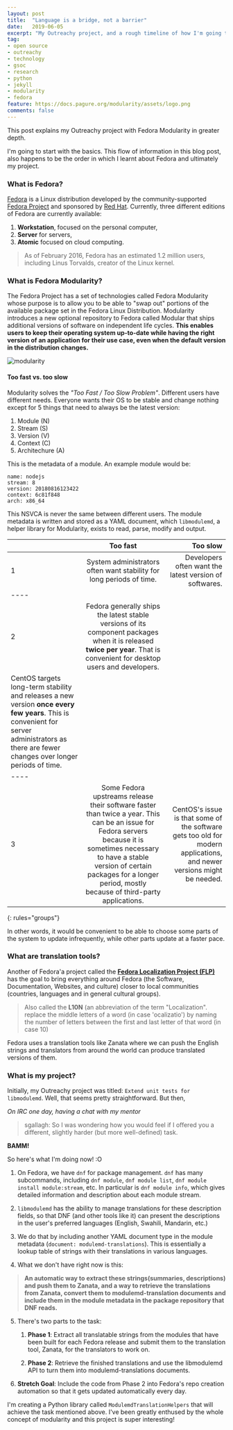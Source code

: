 ```yaml
---
layout: post
title:  "Language is a bridge, not a barrier"
date:   2019-06-05
excerpt: "My Outreachy project, and a rough timeline of how I'm going to implement it"
tag:
- open source
- outreachy
- technology
- gsoc
- research
- python
- jekyll
- modularity
- fedora
feature: https://docs.pagure.org/modularity/assets/logo.png
comments: false
---
```


This post explains my Outreachy project with Fedora Modularity in greater depth.

I'm going to start with the basics. This flow of information in this blog post, also happens to be the order in which I learnt about Fedora and ultimately my project.

### What is Fedora?

[Fedora](https://getfedora.org/) is a Linux distribution developed by the community-supported [Fedora Project](https://start.fedoraproject.org/) and sponsored by [Red Hat](https://www.redhat.com/en). Currently, three different editions of Fedora are currently available:
1. **Workstation**, focused on the personal computer,
2. **Server** for servers,
3. **Atomic** focused on cloud computing.

> As of February 2016, Fedora has an estimated 1.2 million users, including Linus Torvalds, creator of the Linux kernel.


### What is Fedora Modularity?

The Fedora Project has a set of technologies called Fedora Modularity whose purpose is to allow you to be able to "swap out" portions of the available package set in the Fedora Linux Distribution. Modularity introduces a new optional repository to Fedora called Modular that ships additional versions of software on independent life cycles. **This enables users to keep their operating system up-to-date while having the right version of an application for their use case, even when the default version in the distribution changes.**

![modularity](https://user-images.githubusercontent.com/28835849/58980334-b4b0df00-87ed-11e9-99dd-58729bd733be.png)

#### Too fast vs. too slow

Modularity solves the *"Too Fast / Too Slow Problem"*. Different users have different needs. Everyone wants their OS to be stable and change nothing except for 5 things that need to always be the latest version: 
1. Module (N)
2. Stream (S) 
3. Version (V)
4. Context (C)
5. Architechure (A)

This is the metadata of a module. An example module would be:
```
name: nodejs
stream: 8
version: 20180816123422
context: 6c81f848
arch: x86_64
```
This NSVCA is never the same between different users. The module metadata is written and stored as a YAML document, which `libmodulemd`, a helper library for Modularity, exists to read, parse, modify and output.

||Too fast| Too slow|
|:-------|:-------:|-------:|
|1|System administrators often want stability for long periods of time.|Developers often want the latest version of softwares.|
|----
|2|Fedora generally ships the latest stable versions of its component packages when it is released **twice per year**. That is convenient for desktop users and developers. |
CentOS targets long-term stability and releases a new version **once every few years**. This is convenient for server administrators as there are fewer changes over longer periods of time.|
|----
|3|Some Fedora upstreams release their software faster than twice a year. This can be an issue for Fedora servers because it is sometimes necessary to have a stable version of certain packages for a longer period, mostly because of third-party applications.|CentOS's issue is that some of the software gets too old for modern applications, and newer versions might be needed. |

{: rules="groups"}

In other words, it would be convenient to be able to choose some parts of the system to update infrequently, while other parts update at a faster pace.


### What are translation tools?

Another of Fedora'a project called the [**Fedora Localization Project (FLP)**](https://fedoraproject.org/wiki/L10N) has the goal to bring everything around Fedora (the Software, Documentation, Websites, and culture) closer to local communities (countries, languages and in general cultural groups). 

> Also called the **L10N** (an abbreviation of the term "Localization". replace the middle letters of a word (in case 'ocalizatio') by naming the number of letters between the first and last letter of that word (in case 10)

Fedora uses a translation tools like Zanata where we can push the English strings and  translators from around the world can produce translated versions of them.


### What is my project?

Initially, my Outreachy project was titled: `Extend unit tests for libmodulemd`. 
Well, that seems pretty straightforward. But then, 

*On IRC one day, having a chat with my mentor*

> sgallagh: So I was wondering how you would feel if I offered you a different, slightly harder (but more well-defined) task.

**BAMM!**

So here's what I'm doing now! :O

1. On Fedora, we have `dnf` for package management. `dnf` has many subcommands, including `dnf module`, `dnf module list`, `dnf module install module:stream`, etc.
In particular is `dnf module info`, which gives detailed information and description about each module stream.

2. `libmodulemd` has the ability to manage translations for these description fields, so that DNF (and other tools like it) can present the descriptions in the user's preferred languages (English, Swahili, Mandarin, etc.)

3. We do that by including another YAML document type in the module metadata (`document: modulemd-translations`). This is essentially a lookup table of strings with their translations in various languages.

4. What we don't have right now is this: 

> **An automatic way to extract these strings(summaries, descriptions) and push them to Zanata, and a way to retrieve the translations from Zanata, convert them to modulemd-translation documents and include them in the module metadata in the package repository that DNF reads.**

5. There's two parts to the task:
	1. **Phase 1**: Extract all translatable strings from the modules that have been built for each Fedora release and submit them to the translation tool, Zanata, for the translators to work on.

	2. **Phase 2**: Retrieve the finished translations and use the libmodulemd API to turn them into modulemd-translations documents.

6. **Stretch Goal**: Include the code from Phase 2 into Fedora's repo creation automation so that it gets updated automatically every day.


I'm creating a Python library called `ModulemdTranslationHelpers` that will achieve the task mentioned above. I've been greatly enthused by the whole concept of modularity and this project is super interesting!
